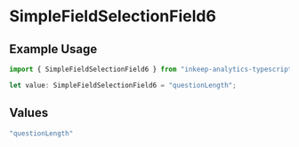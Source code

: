 # SimpleFieldSelectionField6

## Example Usage

```typescript
import { SimpleFieldSelectionField6 } from "inkeep-analytics-typescript/models/components";

let value: SimpleFieldSelectionField6 = "questionLength";
```

## Values

```typescript
"questionLength"
```